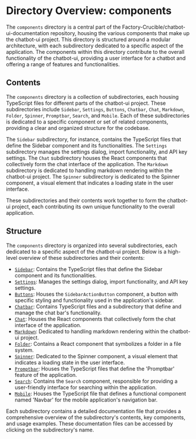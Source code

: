 
# Directory Overview: components

The `components` directory is a central part of the Factory-Crucible/chatbot-ui-documentation repository, housing the various components that make up the chatbot-ui project. This directory is structured around a modular architecture, with each subdirectory dedicated to a specific aspect of the application. The components within this directory contribute to the overall functionality of the chatbot-ui, providing a user interface for a chatbot and offering a range of features and functionalities.

## Contents

The `components` directory is a collection of subdirectories, each housing TypeScript files for different parts of the chatbot-ui project. These subdirectories include `Sidebar`, `Settings`, `Buttons`, `Chatbar`, `Chat`, `Markdown`, `Folder`, `Spinner`, `Promptbar`, `Search`, and `Mobile`. Each of these subdirectories is dedicated to a specific component or set of related components, providing a clear and organized structure for the codebase.

The `Sidebar` subdirectory, for instance, contains the TypeScript files that define the Sidebar component and its functionalities. The `Settings` subdirectory manages the settings dialog, import functionality, and API key settings. The `Chat` subdirectory houses the React components that collectively form the chat interface of the application. The `Markdown` subdirectory is dedicated to handling markdown rendering within the chatbot-ui project. The `Spinner` subdirectory is dedicated to the Spinner component, a visual element that indicates a loading state in the user interface.

These subdirectories and their contents work together to form the chatbot-ui project, each contributing its own unique functionality to the overall application.

## Structure

The `components` directory is organized into several subdirectories, each dedicated to a specific aspect of the chatbot-ui project. Below is a high-level overview of these subdirectories and their contents:

- [`Sidebar`](./components/Sidebar.md): Contains the TypeScript files that define the Sidebar component and its functionalities.
- [`Settings`](./components/Settings.md): Manages the settings dialog, import functionality, and API key settings.
- [`Buttons`](./components/Buttons.md): Houses the `SidebarActionButton` component, a button with specific styling and functionality used in the application's sidebar.
- [`Chatbar`](./components/Chatbar.md): Contains TypeScript files and a subdirectory that define and manage the chat bar's functionality.
- [`Chat`](./components/Chat.md): Houses the React components that collectively form the chat interface of the application.
- [`Markdown`](./components/Markdown.md): Dedicated to handling markdown rendering within the chatbot-ui project.
- [`Folder`](./components/Folder.md): Contains a React component that symbolizes a folder in a file system.
- [`Spinner`](./components/Spinner.md): Dedicated to the Spinner component, a visual element that indicates a loading state in the user interface.
- [`Promptbar`](./components/Promptbar.md): Houses the TypeScript files that define the 'Promptbar' feature of the application.
- [`Search`](./components/Search.md): Contains the `Search` component, responsible for providing a user-friendly interface for searching within the application.
- [`Mobile`](./components/Mobile.md): Houses the TypeScript file that defines a functional component named 'Navbar' for the mobile application's navigation bar.

Each subdirectory contains a detailed documentation file that provides a comprehensive overview of the subdirectory's contents, key components, and usage examples. These documentation files can be accessed by clicking on the subdirectory's name.
